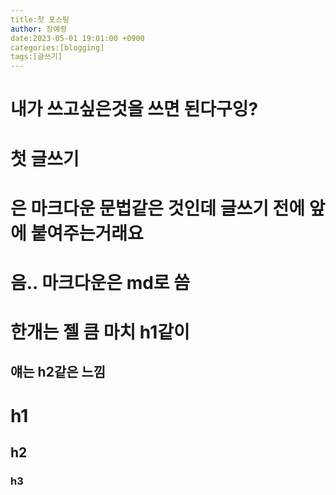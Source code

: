 ```yaml
---
title:첫 포스팅
author: 장예령
date:2023-05-01 19:01:00 +0900
categories:[blogging]
tags:[글쓰기]
---
```


# 내가 쓰고싶은것을 쓰면 된다구잉? 
# 첫 글쓰기
# 은 마크다운 문법같은 것인데 글쓰기 전에 앞에 붙여주는거래요

# 음.. 마크다운은 md로 씀
# 한개는 젤 큼 마치 h1같이
## 얘는 h2같은 느낌

# h1
## h2
### h3
